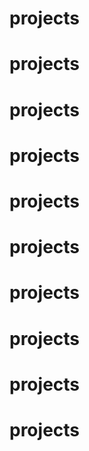 # projects

# projects

# projects

# projects

# projects

# projects

# projects

# projects

# projects

# projects
